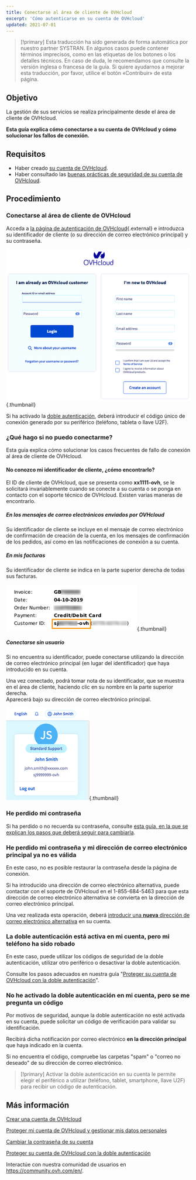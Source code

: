 ```yaml
---
title: Conectarse al área de cliente de OVHcloud
excerpt: 'Cómo autenticarse en su cuenta de OVHcloud'
updated: 2021-07-01
---
```


> [!primary]
> Esta traducción ha sido generada de forma automática por nuestro partner SYSTRAN. En algunos casos puede contener términos imprecisos, como en las etiquetas de los botones o los detalles técnicos. En caso de duda, le recomendamos que consulte la versión inglesa o francesa de la guía. Si quiere ayudarnos a mejorar esta traducción, por favor, utilice el botón «Contribuir» de esta página.
>

## Objetivo

La gestión de sus servicios se realiza principalmente desde el área de cliente de OVHcloud.

**Esta guía explica cómo conectarse a su cuenta de OVHcloud y cómo solucionar los fallos de conexión.**

## Requisitos

- Haber creado [su cuenta de OVHcloud](/pages/account_and_service_management/account_information/ovhcloud-account-creation).
- Haber consultado las [buenas prácticas de seguridad de su cuenta de OVHcloud](/pages/account_and_service_management/account_information/all_about_username).

## Procedimiento

### Conectarse al área de cliente de OVHcloud

Acceda a [la página de autenticación de OVHcloud](https://ca.ovh.com/auth/?action=gotomanager&from=https://www.ovh.com/world/&ovhSubsidiary=ws){.external} e introduzca su identificador de cliente (o su dirección de correo electrónico principal) y su contraseña.

![identifiant client](images/log-in.png){.thumbnail}

Si ha activado la [doble autenticación](/pages/account_and_service_management/account_information/secure-ovhcloud-account-with-2fa), deberá introducir el código único de conexión generado por su periférico (teléfono, tableta o llave U2F).

### ¿Qué hago si no puedo conectarme? <a name="login-failure"></a>

Esta guía explica cómo solucionar los casos frecuentes de fallo de conexión al área de cliente de OVHcloud.

#### No conozco mi identificador de cliente, ¿cómo encontrarlo?

El ID de cliente de OVHcloud, que se presenta como **xx1111-ovh**, se le solicitará invariablemente cuando se conecte a su cuenta o se ponga en contacto con el soporte técnico de OVHcloud. Existen varias maneras de encontrarlo.

##### **En los mensajes de correo electrónicos enviados por OVHcloud**

Su identificador de cliente se incluye en el mensaje de correo electrónico de confirmación de creación de la cuenta, en los mensajes de confirmación de los pedidos, así como en las notificaciones de conexión a su cuenta.

##### **En mis facturas**

Su identificador de cliente se indica en la parte superior derecha de todas sus facturas.

![identifiant client](images/nichandle01b.png){.thumbnail}

##### **Conectarse sin usuario**

Si no encuentra su identificador, puede conectarse utilizando la dirección de correo electrónico principal (en lugar del identificador) que haya introducido en su cuenta.

Una vez conectado, podrá tomar nota de su identificador, que se muestra en el área de cliente, haciendo clic en su nombre en la parte superior derecha.
<br>Aparecerá bajo su dirección de correo electrónico principal.

![identifiant client](images/nic-handle.png){.thumbnail}

### He perdido mi contraseña

Si ha perdido o no recuerda su contraseña, consulte [esta guía, en la que se explican los pasos que deberá seguir para cambiarla](/pages/account_and_service_management/account_information/manage-ovh-password#en-caso-de-haber-olvidado-la-contrasena-actual).

### He perdido mi contraseña y mi dirección de correo electrónico principal ya no es válida

En este caso, no es posible restaurar la contraseña desde la página de conexión.

Si ha introducido una dirección de correo electrónico alternativa, puede contactar con el soporte de OVHcloud en el 1-855-684-5463 para que esta dirección de correo electrónico alternativa se convierta en la dirección de correo electrónico principal.

Una vez realizada esta operación, deberá [introducir una **nueva** dirección de correo electrónico alternativa](/pages/account_and_service_management/account_information/all_about_username#backup-email) en su cuenta.

### La doble autenticación está activa en mi cuenta, pero mi teléfono ha sido robado

En este caso, puede utilizar los códigos de seguridad de la doble autenticación, utilizar otro periférico o desactivar la doble autenticación.

Consulte los pasos adecuados en nuestra guía "[Proteger su cuenta de OVHcloud con la doble autenticación](/pages/account_and_service_management/account_information/secure-ovhcloud-account-with-2fa#que-se-debe-hacer-en-caso-de-perdida-o-averia-de-uno-de-los-dispositivos)".

### No he activado la doble autenticación en mi cuenta, pero se me pregunta un código

Por motivos de seguridad, aunque la doble autenticación no esté activada en su cuenta, puede solicitar un código de verificación para validar su identificación.

Recibirá dicha notificación por correo electrónico **en la dirección principal** que haya indicado en la cuenta.

Si no encuentra el código, compruebe las carpetas "spam" o "correo no deseado" de su dirección de correo electrónico.

> [!primary]
> Activar la doble autenticación en su cuenta le permite elegir el periférico a utilizar (teléfono, tablet, smartphone, llave U2F) para recibir un código de autenticación.
>

## Más información

[Crear una cuenta de OVHcloud](/pages/account_and_service_management/account_information/ovhcloud-account-creation)

[Proteger mi cuenta de OVHcloud y gestionar mis datos personales](/pages/account_and_service_management/account_information/all_about_username)

[Cambiar la contraseña de su cuenta](/pages/account_and_service_management/account_information/manage-ovh-password)

[Proteger su cuenta de OVHcloud con la doble autenticación](/pages/account_and_service_management/account_information/secure-ovhcloud-account-with-2fa)

Interactúe con nuestra comunidad de usuarios en <https://community.ovh.com/en/>.
